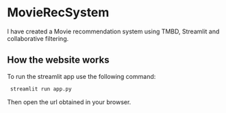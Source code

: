 # MovieRecSystem
I have created a Movie recommendation system using TMBD, Streamlit and collaborative filtering.


## How the website works
To run the streamlit app use the following command:
          
```bash
 streamlit run app.py
```
Then open the url obtained in your browser.
